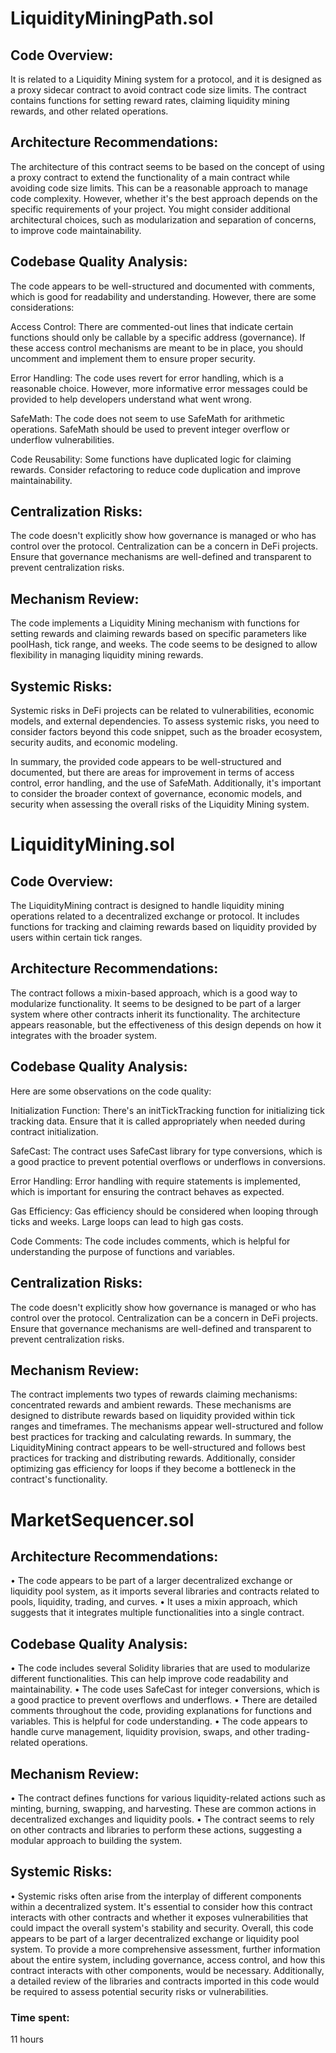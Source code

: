 # LiquidityMiningPath.sol
Code Overview:
---
It is related to a Liquidity Mining system for a protocol, and it is designed as a proxy sidecar contract to avoid contract code size limits. The contract contains functions for setting reward rates, claiming liquidity mining rewards, and other related operations.

Architecture Recommendations:
---
The architecture of this contract seems to be based on the concept of using a proxy contract to extend the functionality of a main contract while avoiding code size limits. This can be a reasonable approach to manage code complexity. However, whether it's the best approach depends on the specific requirements of your project. You might consider additional architectural choices, such as modularization and separation of concerns, to improve code maintainability.

Codebase Quality Analysis:
---
The code appears to be well-structured and documented with comments, which is good for readability and understanding. However, there are some considerations:

Access Control: There are commented-out lines that indicate certain functions should only be callable by a specific address (governance). If these access control mechanisms are meant to be in place, you should uncomment and implement them to ensure proper security.

Error Handling: The code uses revert for error handling, which is a reasonable choice. However, more informative error messages could be provided to help developers understand what went wrong.

SafeMath: The code does not seem to use SafeMath for arithmetic operations. SafeMath should be used to prevent integer overflow or underflow vulnerabilities.

Code Reusability: Some functions have duplicated logic for claiming rewards. Consider refactoring to reduce code duplication and improve maintainability.

Centralization Risks:
---
The code doesn't explicitly show how governance is managed or who has control over the protocol. Centralization can be a concern in DeFi projects. Ensure that governance mechanisms are well-defined and transparent to prevent centralization risks.

Mechanism Review:
---
The code implements a Liquidity Mining mechanism with functions for setting rewards and claiming rewards based on specific parameters like poolHash, tick range, and weeks. The code seems to be designed to allow flexibility in managing liquidity mining rewards.

Systemic Risks:
---
Systemic risks in DeFi projects can be related to vulnerabilities, economic models, and external dependencies. To assess systemic risks, you need to consider factors beyond this code snippet, such as the broader ecosystem, security audits, and economic modeling.

In summary, the provided code appears to be well-structured and documented, but there are areas for improvement in terms of access control, error handling, and the use of SafeMath. Additionally, it's important to consider the broader context of governance, economic models, and security when assessing the overall risks of the Liquidity Mining system.

# LiquidityMining.sol

Code Overview:
---
The LiquidityMining contract is designed to handle liquidity mining operations related to a decentralized exchange or protocol. It includes functions for tracking and claiming rewards based on liquidity provided by users within certain tick ranges.

Architecture Recommendations:
---
The contract follows a mixin-based approach, which is a good way to modularize functionality. It seems to be designed to be part of a larger system where other contracts inherit its functionality. The architecture appears reasonable, but the effectiveness of this design depends on how it integrates with the broader system.

Codebase Quality Analysis:
---
Here are some observations on the code quality:

Initialization Function: There's an initTickTracking function for initializing tick tracking data. Ensure that it is called appropriately when needed during contract initialization.

SafeCast: The contract uses SafeCast library for type conversions, which is a good practice to prevent potential overflows or underflows in conversions.

Error Handling: Error handling with require statements is implemented, which is important for ensuring the contract behaves as expected.

Gas Efficiency: Gas efficiency should be considered when looping through ticks and weeks. Large loops can lead to high gas costs.

Code Comments: The code includes comments, which is helpful for understanding the purpose of functions and variables.

Centralization Risks:
---
The code doesn't explicitly show how governance is managed or who has control over the protocol. Centralization can be a concern in DeFi projects. Ensure that governance mechanisms are well-defined and transparent to prevent centralization risks.

Mechanism Review:
---
The contract implements two types of rewards claiming mechanisms: concentrated rewards and ambient rewards. These mechanisms are designed to distribute rewards based on liquidity provided within tick ranges and timeframes. The mechanisms appear well-structured and follow best practices for tracking and calculating rewards.
In summary, the LiquidityMining contract appears to be well-structured and follows best practices for tracking and distributing rewards. Additionally, consider optimizing gas efficiency for loops if they become a bottleneck in the contract's functionality.

# MarketSequencer.sol
Architecture Recommendations:
---
•	The code appears to be part of a larger decentralized exchange or liquidity pool system, as it imports several libraries and contracts related to pools, liquidity, trading, and curves.
•	It uses a mixin approach, which suggests that it integrates multiple functionalities into a single contract.

Codebase Quality Analysis:
---
•	The code includes several Solidity libraries that are used to modularize different functionalities. This can help improve code readability and maintainability.
•	The code uses SafeCast for integer conversions, which is a good practice to prevent overflows and underflows.
•	There are detailed comments throughout the code, providing explanations for functions and variables. This is helpful for code understanding.
•	The code appears to handle curve management, liquidity provision, swaps, and other trading-related operations.

Mechanism Review:
---
•	The contract defines functions for various liquidity-related actions such as minting, burning, swapping, and harvesting. These are common actions in decentralized exchanges and liquidity pools.
•	The contract seems to rely on other contracts and libraries to perform these actions, suggesting a modular approach to building the system.

Systemic Risks:
---
•	Systemic risks often arise from the interplay of different components within a decentralized system. It's essential to consider how this contract interacts with other contracts and whether it exposes vulnerabilities that could impact the overall system's stability and security.
Overall, this code appears to be part of a larger decentralized exchange or liquidity pool system. To provide a more comprehensive assessment, further information about the entire system, including governance, access control, and how this contract interacts with other components, would be necessary. Additionally, a detailed review of the libraries and contracts imported in this code would be required to assess potential security risks or vulnerabilities.
 


### Time spent:
11 hours